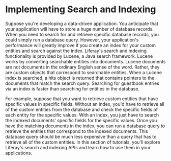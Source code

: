 # Implementing Search and Indexing

Suppose you're developing a data-driven application. You anticipate that your
application will have to store a huge number of database records. When you need
to search for and retrieve specific database records, you could simply run a
database query. However, your application's performance will greatly improve if
you create an index for your custom entities and search against the index.
Liferay's search and indexing functionality is provided by Lucene, a Java search
framework. Lucene works by converting searchable entities into documents. Lucene
documents are not documents in the ordinary English sense of the word. Rather,
they are custom objects that correspond to searchable entities. When a Lucene
index is searched, a hits object is returned that contains pointers to the
documents that match the search query. Searching for guestbook entries via an
index is faster than searching for entities in the database.

For example, suppose that you want to retrieve custom entities that have 
specific values in specific fields. Without an index, you'd have to retrieve all
of the custom entities from the database and check the specific fields of each
entity for the specific values. With an index, you just have to search the
indexed documents' specific fields for the specific values. Once you have the
matching documents in the index, you can run a database query to retrieve the
entities that correspond to the indexed documents. This database query should be
much less expensive than a query that has to retrieve all of the custom
entities. In this section of tutorials, you'll explore Liferay's search and
indexing APIs and learn how to use them in your applications.
